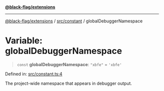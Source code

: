 [**@black-flag/extensions**](../../../README.md)

***

[@black-flag/extensions](../../../README.md) / [src/constant](../README.md) / globalDebuggerNamespace

# Variable: globalDebuggerNamespace

> `const` **globalDebuggerNamespace**: `"xbfe"` = `'xbfe'`

Defined in: [src/constant.ts:4](https://github.com/Xunnamius/black-flag-extensions/blob/58ca41292dc469d27da4ef365acd1d10c30aedca/src/constant.ts#L4)

The project-wide namespace that appears in debugger output.
